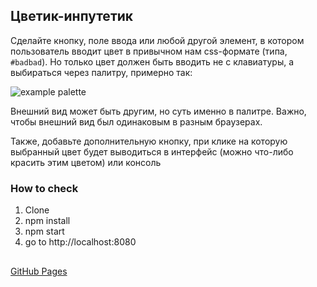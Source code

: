 ## Цветик-инпутетик

Сделайте кнопку, поле ввода или любой другой элемент, в котором пользователь вводит цвет в привычном нам css-формате (типа, `#badbad`). Но только цвет должен быть вводить не с клавиатуры, а выбираться через палитру, примерно так:

![example palette](https://jscolor.com/hosted/gui/jscolor-2.4.5.png)

Внешний вид может быть другим, но суть именно в палитре. Важно, чтобы внешний вид был одинаковым в разным браузерах.

Также, добавьте дополнительную кнопку, при клике на которую выбранный цвет будет выводиться в интерфейс (можно что-либо красить этим цветом) или консоль

### How to check

1. Clone
2. npm install
3. npm start
4. go to http://localhost:8080

##

[GitHub Pages](https://vakabunga.github.io/DustySchool-6.1-RainbowFlower/)
